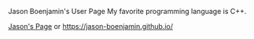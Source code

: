 Jason Boenjamin's User Page
My favorite programming language is C++.

[Jason's Page](https://jason-boenjamin.github.io/)
or
https://jason-boenjamin.github.io/

